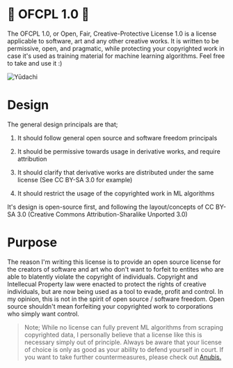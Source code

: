 # 🎏 OFCPL 1.0 🎏
The OFCPL 1.0, or Open, Fair, Creative-Protective License 1.0 is a license applicable to software, art  and any other creative works. It is written to be permissive, open, and pragmatic, while protecting your copyrighted work in case it's used as training material for machine learning algorithms. Feel free to take and use it :)

![Yūdachi](https://github.com/user-attachments/assets/41422472-c6d2-49e4-9199-7fcfdf1e1f40)

# Design
The general design principals are that;

  1. It should follow general open source and software freedom principals

  2. It should be permissive towards usage in derivative works, and require attribution

  3. It should clarify that derivative works are distributed under the same license (See CC BY-SA 3.0 for example)

  4. It should restrict the usage of the copyrighted work in ML algorithms

It's design is open-source first, and following the layout/concepts of CC BY-SA 3.0 (Creative Commons Attribution-Sharalike Unported 3.0)

# Purpose
The reason I'm writing this license is to provide an open source license for the creators of software and art who don't want to forfeit to entites who are able to blatently violate the copyright of individuals. Copyright and Intellecual Property law were enacted to protect the rights of creative individuals, but are now being used as a tool to evade, profit and control. In my opinion, this is not in the spirit of open source / software freedom. Open source shouldn't mean forfeiting your copyrighted work to corporations who simply want control.

> Note; While no license can fully prevent ML algorithms from scraping copyrighted data, I personally believe that a license like this is necessary simply out of principle. Always be aware that your license of choice is only as good as your ability to defend yourself in court. If you want to take further countermeasures, please check out [Anubis.](https://github.com/TecharoHQ/anubis)
